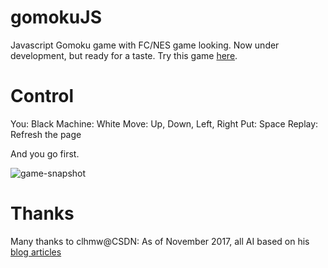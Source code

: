 # gomokuJS
Javascript Gomoku game with FC/NES game looking. Now under development, but ready for a taste. Try this game [here](https://wangguibao.github.io/gomokuJS/gomokuJS.html).

# Control
You: Black
Machine: White
Move: Up, Down, Left, Right
Put: Space
Replay: Refresh the page

And you go first.

![game-snapshot](https://img3.doubanio.com/view/photo/l/public/p2504145182.webp "gomokuJS")

# Thanks
Many thanks to clhmw@CSDN: As of November 2017, all AI based on his [blog articles](http://blog.csdn.net/clhmw/article/category/1163342)
